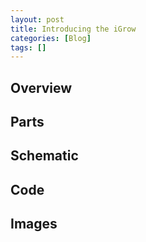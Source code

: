 ```yaml
---
layout: post
title: Introducing the iGrow
categories: [Blog]
tags: []
---
```


## Overview


## Parts


## Schematic


## Code


## Images


